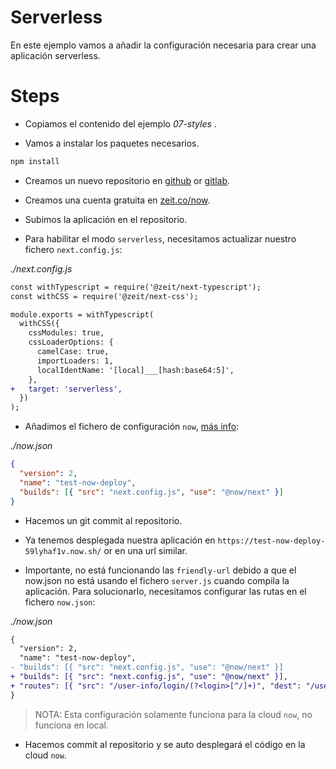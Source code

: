 # Serverless

En este ejemplo vamos a añadir la configuración necesaria para crear una aplicación serverless.

# Steps

- Copiamos el contenido del ejemplo _07-styles_ .

- Vamos a instalar los paquetes necesarios.

```bash
npm install
```

- Creamos un nuevo repositorio en [github](https://github.com) or [gitlab](https://gitlab.com).

- Creamos una cuenta gratuita en [zeit.co/now](https://zeit.co/now).

- Subimos la aplicación en el repositorio.

- Para habilitar el modo `serverless`, necesitamos actualizar nuestro fichero `next.config.js`:

_./next.config.js_

```diff
const withTypescript = require('@zeit/next-typescript');
const withCSS = require('@zeit/next-css');

module.exports = withTypescript(
  withCSS({
    cssModules: true,
    cssLoaderOptions: {
      camelCase: true,
      importLoaders: 1,
      localIdentName: '[local]___[hash:base64:5]',
    },
+   target: 'serverless',
  })
);

```

- Añadimos el fichero de configuración `now`, [más info](https://zeit.co/docs/v2/deployments/configuration):

_./now.json_

```json
{
  "version": 2,
  "name": "test-now-deploy",
  "builds": [{ "src": "next.config.js", "use": "@now/next" }]
}

```

- Hacemos un git commit al repositorio.

- Ya tenemos desplegada nuestra aplicación en `https://test-now-deploy-59lyhaf1v.now.sh/` or en una url similar.

- Importante, no está funcionando las `friendly-url` debido a que el now.json no está usando el fichero `server.js` cuando compila la aplicación. Para solucionarlo, necesitamos configurar las rutas en el fichero `now.json`:

_./now.json_

```diff
{
  "version": 2,
  "name": "test-now-deploy",
- "builds": [{ "src": "next.config.js", "use": "@now/next" }]
+ "builds": [{ "src": "next.config.js", "use": "@now/next" }],
+ "routes": [{ "src": "/user-info/login/(?<login>[^/]+)", "dest": "/user-info?login=$login" }]
}

```

> NOTA: Esta configuración solamente funciona para la cloud `now`, no funciona en local.

- Hacemos commit al repositorio y se auto desplegará el código en la cloud `now`.
